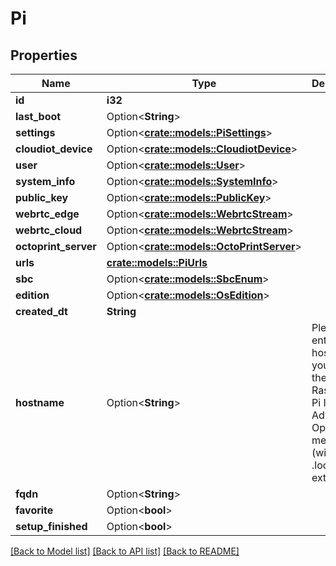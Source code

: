 # Pi

## Properties

Name | Type | Description | Notes
------------ | ------------- | ------------- | -------------
**id** | **i32** |  | [readonly]
**last_boot** | Option<**String**> |  | [readonly]
**settings** | Option<[**crate::models::PiSettings**](PiSettings.md)> |  | [readonly]
**cloudiot_device** | Option<[**crate::models::CloudiotDevice**](CloudiotDevice.md)> |  | [readonly]
**user** | Option<[**crate::models::User**](User.md)> |  | [readonly]
**system_info** | Option<[**crate::models::SystemInfo**](SystemInfo.md)> |  | [readonly]
**public_key** | Option<[**crate::models::PublicKey**](PublicKey.md)> |  | [readonly]
**webrtc_edge** | Option<[**crate::models::WebrtcStream**](WebrtcStream.md)> |  | [readonly]
**webrtc_cloud** | Option<[**crate::models::WebrtcStream**](WebrtcStream.md)> |  | [readonly]
**octoprint_server** | Option<[**crate::models::OctoPrintServer**](OctoPrintServer.md)> |  | [readonly]
**urls** | [**crate::models::PiUrls**](Pi_urls.md) |  | 
**sbc** | Option<[**crate::models::SbcEnum**](SbcEnum.md)> |  | [optional]
**edition** | Option<[**crate::models::OsEdition**](OsEdition.md)> |  | [optional]
**created_dt** | **String** |  | [readonly]
**hostname** | Option<**String**> | Please enter the hostname you set in the Raspberry Pi Imager's Advanced Options menu (without .local extension) | [optional]
**fqdn** | Option<**String**> |  | [optional]
**favorite** | Option<**bool**> |  | [optional]
**setup_finished** | Option<**bool**> |  | [optional]

[[Back to Model list]](../README.md#documentation-for-models) [[Back to API list]](../README.md#documentation-for-api-endpoints) [[Back to README]](../README.md)


